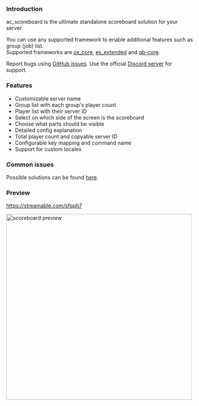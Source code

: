 ### Introduction
ac_scoreboard is the ultimate standalone scoreboard solution for your server.

You can use any supported framework to enable additional features such as group (job) list.  
Supported frameworks are [ox_core](https://github.com/overextended/ox_core), [es_extended](https://github.com/esx-framework/esx-legacy) and [qb-core](https://github.com/qbcore-framework/qb-core).

Report bugs using [GitHub issues](https://github.com/antond15/ac_scoreboard/issues). Use the official [Discord server](https://discord.gg/2ZezMw2xvR) for support.

### Features
- Customizable server name
- Group list with each group's player count
- Player list with their server ID
- Select on which side of the screen is the scoreboard
- Choose what parts should be visible
- Detailed config explanation
- Total player count and copyable server ID
- Configurable key mapping and command name
- Support for custom locales

### Common issues
Possible solutions can be found [here](./docs/common_issues.md).

### Preview
https://streamable.com/sfqph7

<img src='https://raw.githubusercontent.com/antond15/antond15/main/assets/scoreboard_preview.png' alt='scoreboard preview' height='500' />
